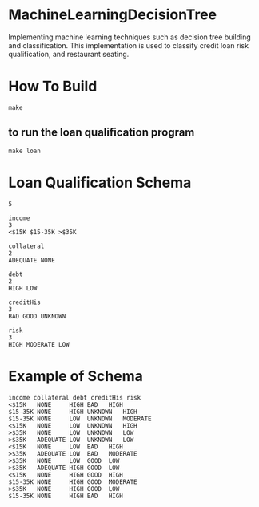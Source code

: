 # MachineLearningDecisionTree
Implementing machine learning techniques such as decision tree building and classification. This implementation is used to classify credit loan risk qualification, and restaurant seating.


# How To Build
`make`

## to run the loan qualification program
`make loan`


# Loan Qualification Schema

```
5

income
3
<$15K $15-35K >$35K

collateral
2
ADEQUATE NONE

debt
2
HIGH LOW

creditHis
3
BAD GOOD UNKNOWN

risk
3
HIGH MODERATE LOW
```

# Example of Schema
```
income collateral debt creditHis risk
<$15K   NONE     HIGH BAD 	HIGH
$15-35K NONE     HIGH UNKNOWN	HIGH
$15-35K NONE     LOW  UNKNOWN	MODERATE
<$15K   NONE     LOW  UNKNOWN	HIGH
>$35K   NONE     LOW  UNKNOWN	LOW
>$35K   ADEQUATE LOW  UNKNOWN	LOW
<$15K   NONE     LOW  BAD	HIGH
>$35K   ADEQUATE LOW  BAD	MODERATE
>$35K   NONE     LOW  GOOD	LOW
>$35K   ADEQUATE HIGH GOOD	LOW
<$15K   NONE     HIGH GOOD	HIGH
$15-35K NONE     HIGH GOOD	MODERATE
>$35K   NONE     HIGH GOOD	LOW
$15-35K NONE     HIGH BAD	HIGH 
```
